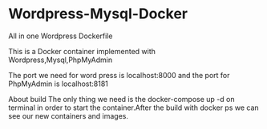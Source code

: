 # Wordpress-Mysql-Docker

All in one Wordpress Dockerfile

This is a Docker container implemented with Wordpress,Mysql,PhpMyAdmin 

The port we need for word press is localhost:8000 and the port for PhpMyAdmin is localhost:8181

About build
The only thing we need is the docker-compose up -d on terminal in order to start the container.After the build with docker ps we can see our new containers and images.
